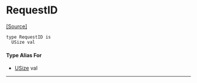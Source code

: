 # RequestID
<span class="source-link">[[Source]](src/server/request_ids.md#L3)</span>
```pony
type RequestID is
  USize val
```

#### Type Alias For

* [USize](builtin-USize.md) val

---


